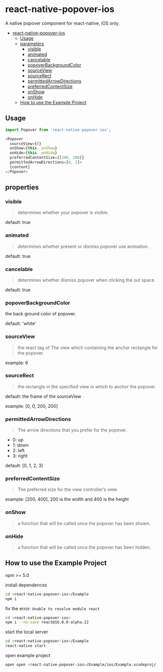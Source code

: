 # react-native-popover-ios

A native popover component for react-native, iOS only.


<!-- @import "[TOC]" {cmd="toc" depthFrom=1 depthTo=6 orderedList=false} -->
<!-- code_chunk_output -->

* [react-native-popover-ios](#react-native-popover-ios)
	* [Usage](#usage)
	* [parameters](#parameters)
		* [visible](#visible)
		* [animated](#animated)
		* [cancelable](#cancelable)
		* [popoverBackgroundColor](#popoverbackgroundcolor)
		* [sourceView](#sourceview)
		* [sourceRect](#sourcerect)
		* [permittedArrowDirections](#permittedarrowdirections)
		* [preferredContentSize](#preferredcontentsize)
		* [onShow](#onshow)
		* [onHide](#onhide)
	* [How to use the Example Project](#how-to-use-the-example-project)

<!-- /code_chunk_output -->


## Usage

```js
import Popover from 'react-native-popover-ios';

<Popover
  sourceView={6}
  onShow={this._onShow}
  onHide={this._onHide}
  preferredContentSize={[200, 200]}
  permittedArrowDirections=[0, 2]>
  {content}
</Popover>
```

## properties

### visible

> determines whether your popover is visible.

default: true

### animated

> determines whether present or dismiss popover use animation.

default: true

### cancelable

> determines whether dismiss popover when clicking the out space.

default: true

### popoverBackgroundColor

the back ground color of popover.

default: 'white'

### sourceView

> the react tag of The view which containing the anchor rectangle for the popover.

example: 6

### sourceRect

> the rectangle in the specified view in which to anchor the popover.

default: the frame of the sourceView

example: [0, 0, 200, 200]

### permittedArrowDirections

> The arrow directions that you prefer for the popover.

* 0: up
* 1: down
* 2: left
* 3: right

default: [0, 1, 2, 3]

### preferredContentSize

> The preferred size for the view controller’s view.

example: [200, 400], 200 is the width and 400 is the height

### onShow

> a function that will be called once the popover has been shown.

### onHide

> a function that will be called once the popover has been hidden.

## How to use the Example Project

npm >= 5.0

install dependences

```sh
cd <react-native-popover-ios>/Example
npm i
```

fix the error: `Unable to resolve module react`

```sh
cd <react-native-popover-ios>
npm i --no-save react@16.0.0-alpha.12
```

start the local server

```sh
cd <react-native-popover-ios>/Example
react-native start
```

open example project

```sh
open open <react-native-popover-ios>/Example/ios/Example.xcodeproj/
```
